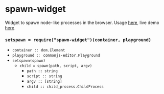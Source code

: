 # spawn-widget

Widget to spawn node-like processes in the browser.
Usage [here](/demo), live demo [here](https://cdn.rawgit.com/lachrist/spawn-widget/d23fd67c/demo/index.html).

### `setspawn = require("spawn-widget")(container, playground)`

* `container :: dom.Element`
* `playground :: commonjs-editor.Playground`
* `setspawn(spawn)`
  * `child = spawn(path, script, argv)`
    * `path :: string`
    * `script :: string`
    * `argv :: [string]`
    * `child :: child_process.ChildProcess`
